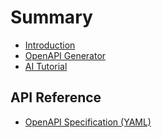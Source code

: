 # Summary

* [Introduction](https://github.com/emporix/api-references/blob/master/intro.md)
* [OpenAPI Generator](https://github.com/emporix/api-references/blob/master/openapi-generation.md)
* [AI Tutorial](https://github.com/emporix/api-references/blob/master/ai-tutorial.md)

## API Reference

* [OpenAPI Specification (YAML)](https://github.com/emporix/api-references/blob/master/api/openapi.yml)
